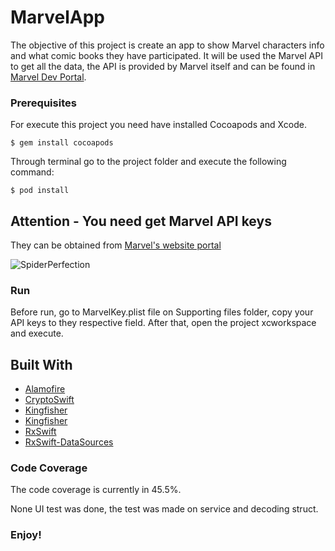 # MarvelApp
The objective of this project is create an app to show Marvel characters info and what comic books they have participated. It will be used the Marvel API to get all the data, the API is provided by Marvel itself and can be found in [Marvel Dev Portal]( https://developer.marvel.com/).

### Prerequisites

For execute this project you need have installed Cocoapods and Xcode.
```
$ gem install cocoapods
```
Through terminal go to the project folder and execute the following command:
```
$ pod install
```
## Attention - You need get Marvel API keys
They can be obtained from [Marvel's website portal](https://developer.marvel.com/account)

![SpiderPerfection](https://media.makeameme.org/created/perfection-5b04e0.jpg)

### Run

Before run, go to MarvelKey.plist file on Supporting files folder, copy your API keys to they respective field.
After that, open the project xcworkspace and execute.


## Built With

* [Alamofire](https://github.com/Alamofire/Alamofire)
* [CryptoSwift](https://github.com/krzyzanowskim/CryptoSwift)
* [Kingfisher](https://github.com/onevcat/Kingfisher)
* [Kingfisher](https://github.com/ReactiveX/RxSwift/tree/master/RxCocoa)
* [RxSwift](https://github.com/ReactiveX/RxSwift) 
* [RxSwift-DataSources](https://github.com/RxSwiftCommunity/RxDataSources)

### Code Coverage
The code coverage is currently in 45.5%.

None UI test was done, the test was made on service and decoding struct.

### Enjoy!

